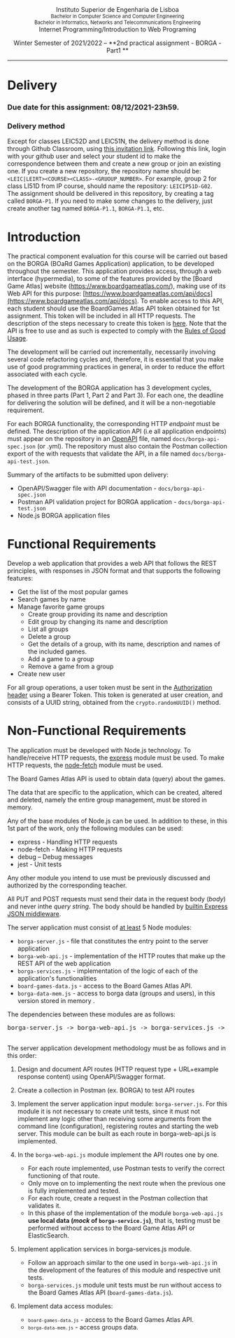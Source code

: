 <div style="text-align: center">
   Instituto Superior de Engenharia de Lisboa
   <div style="font-size: 80%">
   Bachelor in Computer Science and Computer Engineering
   <br>Bachelor in Informatics, Networks and Telecommunications Engineering
   </div>
   Internet Programming/Introduction to Web Programing

   Winter Semester of 2021/2022 – **2nd practical assignment - BORGA - Part1 **
</div>

---

# Delivery

### **Due date for this assignment: 08/12/2021-23h59**.

### **Delivery method**

Except for classes LEIC52D and LEIC51N, the delivery method is done through Github Classroom, using [this invitation link](https://classroom.github.com/a/nYJbDZ7o). Following this link, login with your github user and select your student id to make the correspondence between them and create a new group or join an existing one. If you create a new repository, the repository name should be: `<LEIC|LEIRT><COURSE><CLASS>-<GRUOUP_NUMBER>`. For example, group 2 for class LI51D from IP course, should name the repository: `LEICIP51D-G02`.  
The assignment should be delivered in this repository, by creating a tag called `BORGA-P1`. If you need to make some changes to the delivery, just create another tag named `BORGA-P1.1`, `BORGA-P1.1`, etc.


# Introduction

The practical component evaluation for this course will be carried out based on the BORGA (BOaRd Games Application) application, to be developed throughout the semester. This application provides access, through a web interface (hypermedia), to some of the features provided by the [Board Game Atlas] website (https://www.boardgameatlas.com/), making use of its Web API for this purpose:
[https://www.boardgameatlas.com/api/docs](https://www.boardgameatlas.com/api/docs). To enable access to this API, each student should use the BoardGames Atlas API token obtained for 1st assignment. This token will be included in all HTTP requests.
The description of the steps necessary to create this token is [here](https://www.boardgameatlas.com/api/docs/apps). Note that the API is free to use and as such is expected to comply with the [Rules of Good Usage](https://www.boardgameatlas.com/api/docs/ratelimits).

The development will be carried out incrementally, necessarily involving several code refactoring cycles and, therefore, it is essential that you make use of good programming practices in general, in order to reduce the effort associated with each cycle.

The development of the BORGA application has 3 development cycles, phased in three parts (Part 1, Part 2 and Part 3). For each one, the deadline for delivering the solution will be defined, and it will be a non-negotiable requirement.

For each BORGA functionality, the corresponding HTTP *endpoint* must be defined. The description of the application API (i.e all application endpoints) must appear on the repository in an [OpenAPI](https://oai.github.io/Documentation/specification.html) file, named `docs/borga-api-spec.json` (or .yml). The repository must also contain the Postman collection export of the with requests that validate the API, in a file named  `docs/borga-api-test.json`.

Summary of the artifacts to be submitted upon delivery:

* OpenAPI/Swagger file with API documentation - `docs/borga-api-spec.json`
* Postman API validation project for BORGA application - `docs/borga-api-test.json`
* Node.js BORGA application files

# Functional Requirements

Develop a web application that provides a web API that follows the REST principles, with responses in JSON format and that supports the following features:

* Get the list of the most popular games
* Search games by name
* Manage favorite game groups
  * Create group providing its name and description
  * Edit group by changing its name and description
  * List all groups
  * Delete a group
  * Get the details of a group, with its name, description and names of the included games.
  * Add a game to a group
  * Remove a game from a group
* Create new user
  
For all group operations, a user token must be sent in the [Authorization header](https://developer.mozilla.org/en-US/docs/Web/HTTP/Headers/Authorization) using a Bearer Token. This token is generated at user creation, and consists of a UUID string, obtained from the `crypto.randomUUID()` method.

# Non-Functional Requirements

The application must be developed with Node.js technology. To handle/receive HTTP requests, the [express](https://expressjs.com/) module must be used. To make HTTP requests, the [node-fetch](https://www.npmjs.com/package/node-fetch) module must be used.

The Board Games Atlas API is used to obtain data (query) about the games.

The data that are specific to the application, which can be created, altered and deleted, namely the entire group management, must be stored in memory.

Any of the base modules of Node.js can be used. In addition to these, in this 1st part of the work, only the following modules can be used:

* express - Handling HTTP requests
* node-fetch - Making HTTP requests
* debug – Debug messages
* jest - Unit tests
  
Any other module you intend to use must be previously discussed and authorized by the corresponding teacher.

All PUT and POST requests must send their data in the request body (_body_) and never inthe _query string_. The body should be handled by [builtin Express JSON middleware](https://expressjs.com/en/4x/api.html#express.json).

The server application must consist of <u>at least</u> 5 Node modules:

* <code>borga-server.js</code> - file that constitutes the entry point to the server application
* <code>borga-web-api.js</code> - implementation of the HTTP routes that make up the REST API of the web application
* <code>borga-services.js</code> - implementation of the logic of each of the application's functionalities
* <code>board-games-data.js</code> - access to the Board Games Atlas API.
* <code>borga-data-mem.js</code> - access to borga data (groups and users), in this version stored in memory .

The dependencies between these modules are as follows:

<pre>
borga-server.js -> borga-web-api.js -> borga-services.js -> board-games-data.js
                                                               -> borga-data-mem.js
</pre>

The server application development methodology must be as follows and in this order:

1. Design and document API routes (HTTP request type + URL+example response content) using OpenAPI/Swagger format.
2. Create a collection in Postman (ex. BORGA) to test API routes
3. Implement the server application input module: <code>borga-server.js</code>. For this module it is not necessary to create unit tests, since it must not implement any logic other than receiving some arguments from the command line (configuration), registering routes and starting the web server. This module can be built as each route in borga-web-api.js is implemented.
4. In the <code>borga-web-api.js</code> module implement the API routes one by one.
   * For each route implemented, use Postman tests to verify the correct functioning of that route.
   * Only move on to implementing the next route when the previous one is fully implemented and tested.
   * For each route, create a request in the Postman collection that validates it.
   * In this phase of the implementation of the module <code>borga-web-api.js</code> **use local data (*mock* of <code>borga-service.js</code>)**, that is, testing must be performed without access to the Board Game Atlas API or ElasticSearch.
  
5. Implement application services in borga-services.js module.
   * Follow an approach similar to the one used in `borga-web-api.js` in the development of the features of this module and respective unit tests.
   * `borga-services.js` module unit tests must be run without access to the Board Games Atlas API (`board-games-data.js`).
6. Implement data access modules:
   * <code>`board-games-data.js`</code> - access to the Board Games Atlas API.
   * <code>`borga-data-mem.js`</code> - access groups data.